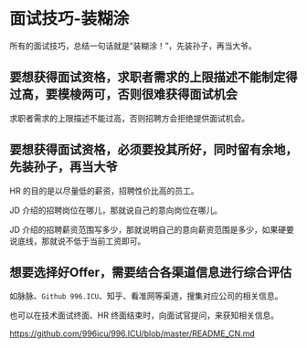 # 面试技巧-装糊涂


所有的面试技巧，总结一句话就是“装糊涂！”，先装孙子，再当大爷。


## 要想获得面试资格，求职者需求的上限描述不能制定得过高，要模棱两可，否则很难获得面试机会


求职者需求的上限描述不能过高，否则招聘方会拒绝提供面试机会。


## 要想获得面试资格，必须要投其所好，同时留有余地，先装孙子，再当大爷


HR 的目的是以尽量低的薪资，招聘性价比高的员工。

JD 介绍的招聘岗位在哪儿，那就说自己的意向岗位在哪儿。

JD 介绍的招聘薪资范围写多少，那就说明自己的意向薪资范围是多少，如果硬要说底线，那就说不低于当前工资即可。


## 想要选择好Offer，需要结合各渠道信息进行综合评估

如脉脉、`Github 996.ICU`、知乎、看准网等渠道，搜集对应公司的相关信息。

也可以在技术面试终面、HR 终面结束时，向面试官提问，来获知相关信息。

https://github.com/996icu/996.ICU/blob/master/README_CN.md


